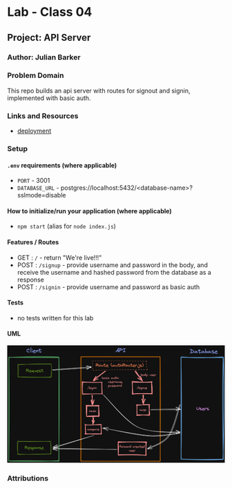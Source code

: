 # Lab - Class 04

## Project: API Server

### Author: Julian Barker

### Problem Domain  

This repo builds an api server with routes for signout and signin, implemented with basic auth.

### Links and Resources

- [deployment](https://four01-basic-auth.onrender.com)

### Setup

#### `.env` requirements (where applicable)

- `PORT` - 3001
- `DATABASE_URL` - postgres://localhost:5432/\<database-name\>?sslmode=disable

#### How to initialize/run your application (where applicable)

- `npm start` (alias for `node index.js`)

#### Features / Routes

- GET : `/` - return "We're live!!!"
- POST : `/signup` - provide username and password in the body, and receive the username and hashed password from the database as a response
- POST : `/signin` - provide username and password as basic auth

#### Tests

- no tests written for this lab

#### UML

![UML](./assets/401_lab_6_UML.png)

### Attributions
